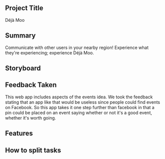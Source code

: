 ## Project Title
Déjà Moo

## Summary
Communicate with other users in your nearby region! Experience what they're
experiencing; experience Déjà Moo.

## Storyboard

## Feedback Taken
This web app includes aspects of the events idea. We took the feedback stating that an app like that would be useless since people could find events on Facebook. So this app takes it one step further than facebook in that a pin could be placed on an event saying whether or not it's a good event, whether it's worth going.
## Features

## How to split tasks
